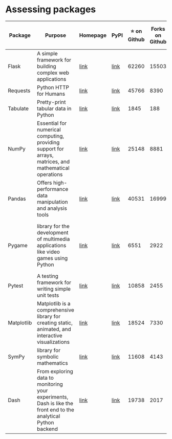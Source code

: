 # Assessing packages

|Package|Purpose|Homepage|PyPI|⭐ on Github|Forks on Github|Version|Latest release date|License|Are the bugs in GH issues?|
|-------|-------|--------|----|------------|---------------|-------|-------------------|-------|--------------------------:|
|Flask|A simple framework for building complex web applications|[link](https://flask.palletsprojects.com/en/2.2.x/)|[link](https://pypi.org/project/Flask/)|62260|15503|3.0.0|15 February, 2023|BSD|Yes|
|Requests|Python HTTP for Humans|[link](https://docs.python-requests.org/en/master/)|[link](https://pypi.org/project/requests/)|45766|8390|2.26.0|18 July, 2021|Apache 2.0|Yes|
|Tabulate|Pretty-print tabular data in Python|[link](https://github.com/astanin/python-tabulate)|[link](https://pypi.org/project/tabulate/)|1845|188|0.9.0|Oct 6, 2022|MIT License (MIT)|Yes|
|NumPy|Essential for numerical computing, providing support for arrays, matrices, and mathematical operations|[link](https://numpy.org/)|[link](https://pypi.org/project/numpy/)|25148|8881|1.26.2|Nov 12, 2023|BSD License|Yes|
|Pandas|Offers high-performance data manipulation and analysis tools|[link](https://pandas.pydata.org/)|[link](https://pypi.org/project/pandas/)|40531|16999|2.1.3|Nov 10, 2023|BSD License|Yes|
|Pygame|library for the development of multimedia applications like video games using Python|[link](https://www.pygame.org/)|[link](https://pypi.org/project/pygame/)|6551|2922|2.5.2|Sep 18, 2023|GNU Library or Lesser General Public License (LGPL) (LGPL)|Yes|
|Pytest|A testing framework for writing simple unit tests|[link](https://docs.pytest.org/en/latest/)|[link](https://pypi.org/project/pytest//)|10858|2455|7.4.3|Oct 24, 2023|MIT License (MIT)|Yes|
|Matplotlib|Matplotlib is a comprehensive library for creating static, animated, and interactive visualizations|[link](https://matplotlib.org/)|[link](https://pypi.org/project/matplotlib/)|18524|7330|3.8.2|Nov 17, 2023|Python Software Foundation License (PSF)|Yes|
|SymPy|library for symbolic mathematics|[link](https://sympy.org//)|[link](https://pypi.org/project/sympy/)|11608|4143|1.12|May 10, 2023|BSD License (BSD)|Yes|
|Dash|From exploring data to monitoring your experiments, Dash is like the front end to the analytical Python backend|[link](https://plotly.com/dash)|[link](https://pypi.org/project/dash/)|19738|2017|2.14.2|Nov 28, 2023|MIT License (MIT)|Yes|



